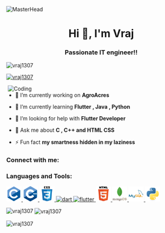 ![MasterHead](https://res.cloudinary.com/practicaldev/image/fetch/s--AILWL9dz--/c_imagga_scale,f_auto,fl_progressive,h_500,q_auto,w_1000/https://dev-to-uploads.s3.amazonaws.com/i/6vnsxy7g486k12yp4bhd.jpg)
<h1 align="center">Hi 👋, I'm Vraj</h1>
<h3 align="center">Passionate IT engineer!!</h3>


<p align="left"> <img src="https://komarev.com/ghpvc/?username=vraj1307&label=Profile%20views&color=0e75b6&style=flat" alt="vraj1307" /> </p>
<p align="left"> <a href="https://github.com/ryo-ma/github-profile-trophy"><img src="https://github-profile-trophy.vercel.app/?username=vraj1307" alt="vraj1307" /></a> </p>

<img align="right" alt="Coding" width="500" src="https://camo.githubusercontent.com/40165a147c3dcea0fa1db780bb533fc5f98546ccfb9d5d05ddb2f429277f5348/68747470733a2f2f616e616c7974696373696e6469616d61672e636f6d2f77702d636f6e74656e742f75706c6f6164732f323031382f31322f646576656c6f7065722d6472696262626c652e676966">

- 🔭 I’m currently working on **AgroAcres**

- 🌱 I’m currently learning **Flutter , Java , Python**

- 🤝 I’m looking for help with **Flutter Developer**

- 💬 Ask me about **C , C++ and HTML CSS**

- ⚡ Fun fact **my smartness hidden in my laziness**

<h3 align="left">Connect with me:</h3>
<p align="left">
</p>

<h3 align="left">Languages and Tools:</h3>
<p align="left"> <a href="https://www.cprogramming.com/" target="_blank" rel="noreferrer"> <img src="https://raw.githubusercontent.com/devicons/devicon/master/icons/c/c-original.svg" alt="c" width="40" height="40"/> </a> <a href="https://www.w3schools.com/cpp/" target="_blank" rel="noreferrer"> <img src="https://raw.githubusercontent.com/devicons/devicon/master/icons/cplusplus/cplusplus-original.svg" alt="cplusplus" width="40" height="40"/> </a> <a href="https://www.w3schools.com/css/" target="_blank" rel="noreferrer"> <img src="https://raw.githubusercontent.com/devicons/devicon/master/icons/css3/css3-original-wordmark.svg" alt="css3" width="40" height="40"/> </a> <a href="https://dart.dev" target="_blank" rel="noreferrer"> <img src="https://www.vectorlogo.zone/logos/dartlang/dartlang-icon.svg" alt="dart" width="40" height="40"/> </a> <a href="https://flutter.dev" target="_blank" rel="noreferrer"> <img src="https://www.vectorlogo.zone/logos/flutterio/flutterio-icon.svg" alt="flutter" width="40" height="40"/> </a> <a href="https://www.w3.org/html/" target="_blank" rel="noreferrer"> <img src="https://raw.githubusercontent.com/devicons/devicon/master/icons/html5/html5-original-wordmark.svg" alt="html5" width="40" height="40"/> </a> <a href="https://www.mongodb.com/" target="_blank" rel="noreferrer"> <img src="https://raw.githubusercontent.com/devicons/devicon/master/icons/mongodb/mongodb-original-wordmark.svg" alt="mongodb" width="40" height="40"/> </a> <a href="https://www.mysql.com/" target="_blank" rel="noreferrer"> <img src="https://raw.githubusercontent.com/devicons/devicon/master/icons/mysql/mysql-original-wordmark.svg" alt="mysql" width="40" height="40"/> </a> <a href="https://www.python.org" target="_blank" rel="noreferrer"> <img src="https://raw.githubusercontent.com/devicons/devicon/master/icons/python/python-original.svg" alt="python" width="40" height="40"/> </a> </p>

<p><img align="left" src="https://github-readme-stats.vercel.app/api/top-langs?username=vraj1307&show_icons=true&locale=en&layout=compact" alt="vraj1307" /></p>

<p>&nbsp;<img align="center" src="https://github-readme-stats.vercel.app/api?username=vraj1307&show_icons=true&locale=en" alt="vraj1307" /></p>

<p><img align="center" src="https://github-readme-streak-stats.herokuapp.com/?user=vraj1307&" alt="vraj1307" /></p>
